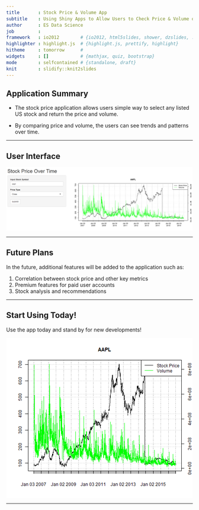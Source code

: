 ```yaml
---
title       : Stock Price & Volume App
subtitle    : Using Shiny Apps to Allow Users to Check Price & Volume of Stocks
author      : ES Data Science
job         : 
framework   : io2012        # {io2012, html5slides, shower, dzslides, ...}
highlighter : highlight.js  # {highlight.js, prettify, highlight}
hitheme     : tomorrow      # 
widgets     : []            # {mathjax, quiz, bootstrap}
mode        : selfcontained # {standalone, draft}
knit        : slidify::knit2slides
---
```


## Application Summary


- The stock price application allows users simple way to select any listed US stock and return the price and volume.

- By comparing price and volume, the users can see trends and patterns over time.


---


## User Interface

![](UI.PNG)

---

## Future Plans

In the future, additional features will be added to the application such as:

1. Correlation between stock price and other key metrics
2. Premium features for paid user accounts
3. Stock analysis and recommendations

---

## Start Using Today!

Use the app today and stand by for new developments!


<img src="assets/fig/simple-plot-1.png" title="plot of chunk simple-plot" alt="plot of chunk simple-plot" style="display: block; margin: auto;" />

---
